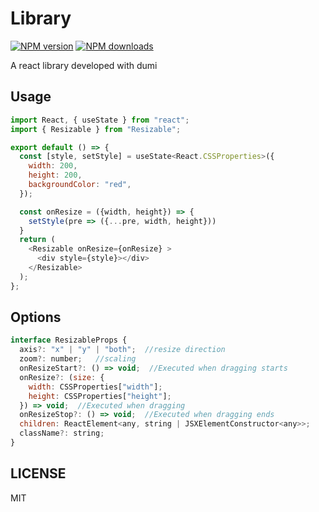 # Library

[![NPM version](https://img.shields.io/npm/v/render.svg?style=flat)](https://npmjs.org/package/)
[![NPM downloads](http://img.shields.io/npm/dm/render.svg?style=flat)](https://npmjs.org/package/)

A react library developed with dumi

## Usage

```js
import React, { useState } from "react";
import { Resizable } from "Resizable";

export default () => {
  const [style, setStyle] = useState<React.CSSProperties>({
    width: 200,
    height: 200,
    backgroundColor: "red",
  });

  const onResize = ({width, height}) => {
    setStyle(pre => ({...pre, width, height}))
  }
  return (
    <Resizable onResize={onResize} >
      <div style={style}></div>
    </Resizable>
  );
};
```

## Options

```js
interface ResizableProps {
  axis?: "x" | "y" | "both";  //resize direction
  zoom?: number;   //scaling
  onResizeStart?: () => void;  //Executed when dragging starts
  onResize?: (size: {
    width: CSSProperties["width"];
    height: CSSProperties["height"];
  }) => void;  //Executed when dragging
  onResizeStop?: () => void;  //Executed when dragging ends
  children: ReactElement<any, string | JSXElementConstructor<any>>;
  className?: string;
}
```

## LICENSE

MIT
